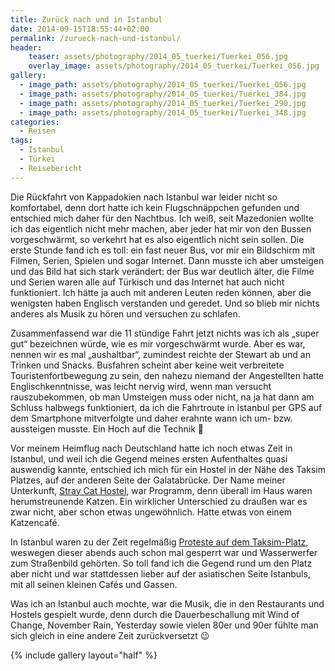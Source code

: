 ```yaml
---
title: Zurück nach und in Istanbul
date: 2014-09-15T18:55:44+02:00
permalink: /zurueck-nach-und-istanbul/
header:
    teaser: assets/photography/2014_05_tuerkei/Tuerkei_056.jpg
    overlay_image: assets/photography/2014_05_tuerkei/Tuerkei_056.jpg
gallery:
  - image_path: assets/photography/2014_05_tuerkei/Tuerkei_056.jpg
  - image_path: assets/photography/2014_05_tuerkei/Tuerkei_384.jpg
  - image_path: assets/photography/2014_05_tuerkei/Tuerkei_290.jpg
  - image_path: assets/photography/2014_05_tuerkei/Tuerkei_348.jpg
categories:
  - Reisen
tags:
  - Istanbul
  - Türkei
  - Reisebericht
---
```

Die Rückfahrt von Kappadokien nach Istanbul war leider nicht so komfortabel, 
denn dort hatte ich kein Flugschnäppchen gefunden und entschied mich daher für den Nachtbus. 
Ich weiß, seit Mazedonien wollte ich das eigentlich nicht mehr machen, aber jeder hat mir von den Bussen vorgeschwärmt, 
so verkehrt hat es also eigentlich nicht sein sollen. Die erste Stunde fand ich es toll: ein fast neuer Bus, 
vor mir ein Bildschirm mit Filmen, Serien, Spielen und sogar Internet. 
Dann musste ich aber umsteigen und das Bild hat sich stark verändert: der Bus war deutlich älter, 
die Filme und Serien waren alle auf Türkisch und das Internet hat auch nicht funktioniert. 
Ich hätte ja auch mit anderen Leuten reden können, aber die wenigsten haben Englisch verstanden und geredet. 
Und so blieb mir nichts anderes als Musik zu hören und versuchen zu schlafen.

Zusammenfassend war die 11 stündige Fahrt jetzt nichts was ich als „super gut“ bezeichnen würde, wie es mir vorgeschwärmt wurde. 
Aber es war, nennen wir es mal „aushaltbar“, zumindest reichte der Stewart ab und an Trinken und Snacks. 
Busfahren scheint aber keine weit verbreitete Touristenfortbewegung zu sein, den nahezu niemand der Angestellten hatte Englischkenntnisse, 
was leicht nervig wird, wenn man versucht rauszubekommen, ob man Umsteigen muss oder nicht, 
na ja hat dann am Schluss halbwegs funktioniert, da ich die Fahrtroute in Istanbul per GPS auf dem Smartphone mitverfolgte 
und daher erahnte wann ich um- bzw. aussteigen musste. Ein Hoch auf die Technik 🙂

Vor meinem Heimflug nach Deutschland hatte ich noch etwas Zeit in Istanbul, und weil ich die Gegend meines ersten Aufenthaltes quasi auswendig kannte, 
entschied ich mich für ein Hostel in der Nähe des Taksim Platzes, auf der anderen Seite der Galatabrücke. 
Der Name meiner Unterkunft, [Stray Cat Hostel](http://www.hostelstraycat.com/), war Programm, 
denn überall im Haus waren herumstreunende Katzen. Ein wirklicher Unterschied zu draußen war es zwar nicht, aber schon etwas ungewöhnlich. 
Hatte etwas von einem Katzencafé.

In Istanbul waren zu der Zeit regelmäßig [Proteste auf dem Taksim-Platz](http://www.n-tv.de/politik/Taksim-Platz-mit-Wasserwerfern-geraeumt-article10872191.html), 
weswegen dieser abends auch schon mal gesperrt war und Wasserwerfer zum Straßenbild gehörten. 
So toll fand ich die Gegend rund um den Platz aber nicht und war stattdessen lieber auf der asiatischen Seite Istanbuls, 
mit all seinen kleinen Cafés und Gassen.

Was ich an Istanbul auch mochte, war die Musik, die in den Restaurants und Hostels gespielt wurde, 
denn durch die Dauerbeschallung mit Wind of Change, November Rain, Yesterday sowie vielen 80er und 90er fühlte man sich gleich 
in eine andere Zeit zurückversetzt 😉

{% include gallery layout="half" %}